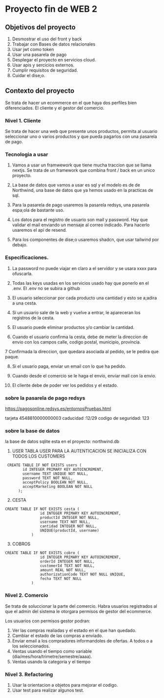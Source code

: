 # Proyecto fin de WEB 2
## Objetivos del proyecto
    
1. Desmostrar el uso del front y back
2. Trabajar con Bases de datos relacionales
3. Usar jwt como token
4. Usar una pasarela de pago 
5. Desplegar el proyecto en servicios cloud.
6. Usar apis y sercicios externos.
7. Cumplir requisitos de seguridad.
8. Cuidar el dise;o.

## Contexto del proyecto

Se trata de hacer un ecommerce en el que haya dos perfiles bien diferenciados. El cliente y el gestor del comercio.

### Nivel 1. Cliente

Se trata de hacer una web que presente unos productos, permita al usuario seleccionar uno o varios productos y que pueda pagarlos con una pasarela de pago.

### Tecnologia a usar
1. Vamos a usar un framwework que tiene mucha traccion que se llama nextjs. Se trata de un framework que combina front / back en un unico proyecto. 

2. La base de datos que vamos a usar es sql y el modelo es de de Northwind, una base de datos que ya hemos usado en la practicas de sql.

3. Para la pasarela de pago usaremos la pasarela redsys, una pasarela espa;ola de bastante uso.

4. Los datos para el registro de usuario son mail y password. Hay que validar el mail enviando un mensaje al correo indicado. Para hacerlo usaremos el api de resend.

5. Para los componentes de dise;o usaremos shadcn, que usar tailwind por debajo.

### Especificaciones.

1. La password no puede viajar en claro a el servidor y se usara xxxx para ofuscarla.

2. Todas las keys usadas en los servicios usado hay que ponerlo en el .env. El .env  no se subira a github

3. El usuario seleccionar por cada producto una cantidad y esto se a;adira a una cesta.

4. Si un usuario sale de la web y vuelve a entrar, le apareceran los registros de la cesta.

5. El usuario puede eliminar productos y/o cambiar la cantidad.

6. Cuando el usuario confirma la cesta, debe de meter la direccion de envio con los campos calle, codigo postal, municipio, provincia.

7 Confirmada la direccion, que quedara asociada al pedido, se le pedira que paque.

8. Si el usuario paga, enviar un email con lo que ha pedido.

9. Cuando desde el comercio se le haga el envio, enviar mail con la envio.

10. El cliente debe de poder ver los pedidos y el estado.


### sobre la pasarela de pago redsys

https://pagosonline.redsys.es/entornosPruebas.html

tarjeta 4548810000000003
caducidad :12/29
codigo de seguridad: 123


### sobre la base de datos

la base de datos sqlite esta en el proyecto: northwind.db

1. USER
TABLA USER PARA LA AUTENTICACION
SE INICIALIZA CON TODOS LOS CUSTOMERS 

```
 CREATE TABLE IF NOT EXISTS users (
        id INTEGER PRIMARY KEY AUTOINCREMENT,
        username TEXT UNIQUE NOT NULL,
        password TEXT NOT NULL,
        acceptPolicy BOOLEAN NOT NULL,
        acceptMarketing BOOLEAN NOT NULL
      );
```
2. CESTA
```
CREATE TABLE IF NOT EXISTS cesta (
                id INTEGER PRIMARY KEY AUTOINCREMENT,
                productId INTEGER NOT NULL,
                username TEXT NOT NULL,
                cantidad INTEGER NOT NULL,
                UNIQUE(productId, username)
            )
```

3. COBROS
```
CREATE TABLE IF NOT EXISTS cobro (
                id INTEGER PRIMARY KEY AUTOINCREMENT,
                orderId INTEGER NOT NULL,
                customerId TEXT NOT NULL,
                amount REAL NOT NULL,
                authorizationCode TEXT NOT NULL UNIQUE,
                fecha TEXT NOT NULL
            )
```

### Nivel 2. Comercio

Se trata de soluccionar la parte del comercio. Habra usuarios registrados al que el admin del sistema le otorgara permisos de gestor del ecommerce.

Los usuarios con permisos gestor podran:

1. Ver las compras realiadas y el estado en el que han quedado.
2. Cambiar el estado de las compras a enviado.
3. Enviar email a los compradores informandoles de ofertas. A todos o a los seleccionados.
4. Ventas usando el tiempo como variable (dia/mes/hora/trimetre/semestre/aaaa).
5. Ventas usando la  categoria y el tiempo

### Nivel 3. Refactoring 

1. Usar la orientacion a objetos para mejorar el codigo.
2. Usar test para realizar algunos test.
